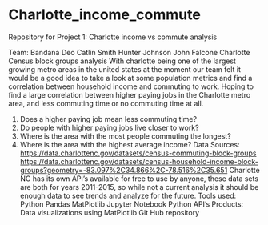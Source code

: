 # Charlotte_income_commute
Repository for Project 1: Charlotte income vs commute analysis

Team: 
Bandana Deo
Catlin Smith
Hunter Johnson
John Falcone
Charlotte Census block groups analysis
	With charlotte being one of the largest growing metro areas in the united states at the moment our team felt it would be a good idea to take a look at some population metrics and find a correlation between household income and commuting to work. Hoping to find a large correlation between higher paying jobs in the Charlotte metro area, and less commuting time or no commuting time at all.
1.	Does a higher paying job mean less commuting time?
2.	Do people with higher paying jobs live closer to work?
3.	Where is the area with the most people commuting the longest?
4.	Where is the area with the highest average income?
Data Sources:
https://data.charlottenc.gov/datasets/census-commuting-block-groups
https://data.charlottenc.gov/datasets/census-household-income-block-groups?geometry=-83.097%2C34.866%2C-78.516%2C35.651
Charlotte NC has its own API’s available for free to use by anyone, these data sets are both for years 2011-2015, so while not a current analysis it should be enough data to see trends and analyze for the future.
Tools used:
Python
Pandas
MatPlotlib
Jupyter Notebook
Python API’s
Products:
Data visualizations using MatPlotlib
Git Hub repository
